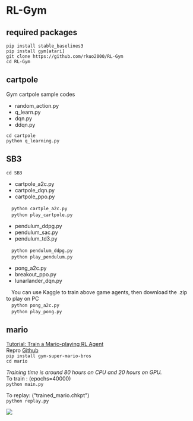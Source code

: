 # RL-Gym

## required packages
`pip install stable_baselines3`<br>
`pip install gym[atari]`<br>
`git clone https://github.com/rkuo2000/RL-Gym`<br>
`cd RL-Gym`<br>

## cartpole 
Gym cartpole sample codes<br>
* random_action.py
* q_learn.py
* dqn.py
* ddqn.py

`cd cartpole`<br>
`python q_learning.py`

## SB3
`cd SB3`<br>

* cartpole_a2c.py
* cartpole_dqn.py
* cartpole_ppo.py

&emsp;`python cartple_a2c.py`<br>
&emsp;`python play_cartpole.py`<br>

* pendulum_ddpg.py
* pendulum_sac.py
* pendulum_td3.py

&emsp;`python pendulum_ddpg.py`<br>
&emsp;`python play_pendulum.py`<br>

* pong_a2c.py
* breakout_ppo.py
* lunarlander_dqn.py

&emsp;You can use Kaggle to train above game agents, then download the .zip to play on PC<br>
&emsp;`python pong_a2c.py`<br> 
&emsp;`python play_pong.py`<br>

## mario
[Tutorial: Train a Mario-playing RL Agent](https://pytorch.org/tutorials/intermediate/mario_rl_tutorial.html)<br>
Repro [Github](https://github.com/yuansongFeng/MadMario/)<br>
`pip install gym-super-mario-bros`<br>
`cd mario`

*Training time is around 80 hours on CPU and 20 hours on GPU.*<br>
To train : (epochs=40000)<br>
`python main.py`

To replay: ("trained_mario.chkpt")<br>
`python replay.py`

![](https://pytorch.org/tutorials/_images/mario.gif)
